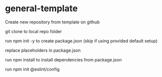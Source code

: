 # general-template

Create new repository from template on github

git clone <url> to local repo folder

run npm init -y to create package.json (skip if using provided default setup)

replace placeholders in package.json

run npm install to install dependencies from package.json

run npm init @eslint/config